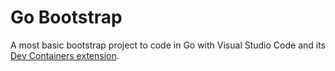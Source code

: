 # Go Bootstrap

A most basic bootstrap project to code in Go with Visual Studio Code and its [Dev Containers extension](https://marketplace.visualstudio.com/items?itemName=ms-vscode-remote.remote-containers).
